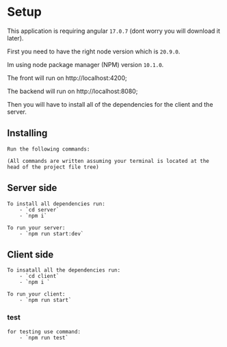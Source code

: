 # Setup

This application is requiring angular  `17.0.7` (dont worry you will download it later).

First you need to have the right node version which is `20.9.0`.

Im using node package manager (NPM) version `10.1.0`.

The front will run on http://localhost:4200;

The backend will run on  http://localhost:8080;

Then you will have to install all of the dependencies for the client and the server.

## Installing

    Run the following commands:

    (All commands are written assuming your terminal is located at the head of the project file tree)

## Server side

    To install all dependencies run:
        - `cd server`
        - `npm i`

    To run your server:
        - `npm run start:dev`

## Client side

    To insatall all the dependencies run:
        - `cd client` 
        - `npm i `

    To run your client:
        - `npm run start` 

### test
    for testing use command:
        - `npm run test`
